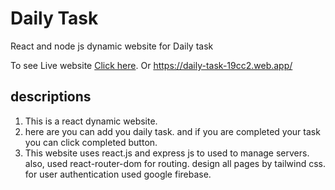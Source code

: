 # Daily Task

React and node js dynamic website for Daily task

To see Live website [Click here](https://daily-task-19cc2.web.app/).
Or
https://daily-task-19cc2.web.app/

## descriptions

1. This is a react dynamic website.
2. here are you can add you daily task. and if you are completed your task you can click completed button.
3. This website uses react.js and express js to used to manage servers. also, used react-router-dom for routing. design all pages by tailwind css. for user authentication used google firebase.
